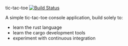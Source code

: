 tic-tac-toe [![Build Status](https://travis-ci.com/robinjpark/tictactoe.svg?token=K5UsvTeLCfHUcRwSY7ts&branch=master)](https://travis-ci.com/robinjpark/tictactoe)

A simple tic-tac-toe console application, build solely to:
- learn the rust language
- learn the cargo development tools
- experiment with continuous integration

